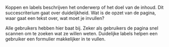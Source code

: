<!-- @license CC0-1.0 -->

Koppen en labels beschrijven het onderwerp of het doel van de inhoud. Dit succescriterium gaat over duidelijkheid. Wat is de opzet van de pagina, waar gaat een tekst over, wat moet je invullen?

Alle gebruikers hebben hier baat bij. Zeker als gebruikers de pagina snel scannen om te zoeken wat ze willen weten. Duidelijke labels helpen een gebruiker een formulier makkelijker in te vullen.
